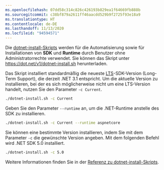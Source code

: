 ```yaml
---
ms.openlocfilehash: 07dd58c314c826c426193b829ea1f64669fb888b
ms.sourcegitcommit: c38bf879a2611ff46aacdd529b9f2725f93e18a9
ms.translationtype: HT
ms.contentlocale: de-DE
ms.lasthandoff: 11/13/2020
ms.locfileid: "94594571"
---
```


Die [dotnet-install-Skripts](../../tools/dotnet-install-script.md) werden für die Automatisierung sowie für Installationen von **SDK** und **Runtime** durch Benutzer ohne Administratorrechte verwendet. Sie können das Skript unter <https://dot.net/v1/dotnet-install.sh> herunterladen.

Das Skript installiert standardmäßig die neueste [LTS](https://dotnet.microsoft.com/platform/support/policy/dotnet-core)-SDK-Version (Long-Term Support), die derzeit .NET 3.1 entspricht. Um die aktuelle Version zu installieren, bei der es sich möglicherweise nicht um eine LTS-Version handelt, nutzen Sie den Parameter `-c Current`.

```bash
./dotnet-install.sh -c Current
```

Geben Sie den Parameter `--runtime` an, um die .NET-Runtime anstelle des SDK zu installieren.

```bash
./dotnet-install.sh -c Current --runtime aspnetcore
```

Sie können eine bestimmte Version installieren, indem Sie mit dem Parameter `-c` die gewünschte Version angeben. Mit dem folgenden Befehl wird .NET SDK 5.0 installiert.

```bash
./dotnet-install.sh -c 5.0
```

Weitere Informationen finden Sie in der [ Referenz zu dotnet-install-Skripts](../../tools/dotnet-install-script.md).
